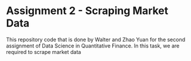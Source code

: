 # Assignment 2 - Scraping Market Data

This repository code that is done by Walter and Zhao Yuan for the second assignment of Data Science in Quantitative Finance. In this task, we are required to scrape market data
